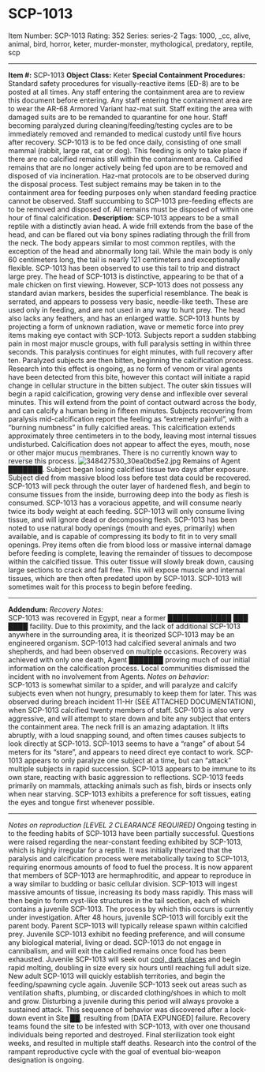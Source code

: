 # SCP-1013
Item Number: SCP-1013
Rating: 352
Series: series-2
Tags: 1000, _cc, alive, animal, bird, horror, keter, murder-monster, mythological, predatory, reptile, scp

---

**Item #:** SCP-1013
**Object Class:** Keter
**Special Containment Procedures:** Standard safety procedures for visually-reactive items (ED-8) are to be posted at all times. Any staff entering the containment area are to review this document before entering. Any staff entering the containment area are to wear the AR-68 Armored Variant haz-mat suit. Staff exiting the area with damaged suits are to be remanded to quarantine for one hour. Staff becoming paralyzed during cleaning/feeding/testing cycles are to be immediately removed and remanded to medical custody until five hours after recovery.
SCP-1013 is to be fed once daily, consisting of one small mammal (rabbit, large rat, cat or dog). This feeding is only to take place if there are no calcified remains still within the containment area. Calcified remains that are no longer actively being fed upon are to be removed and disposed of via incineration. Haz-mat protocols are to be observed during the disposal process. Test subject remains may be taken in to the containment area for feeding purposes only when standard feeding practice cannot be observed. Staff succumbing to SCP-1013 pre-feeding effects are to be removed and disposed of. All remains must be disposed of within one hour of final calcification.
**Description:** SCP-1013 appears to be a small reptile with a distinctly avian head. A wide frill extends from the base of the head, and can be flared out via bony spines radiating through the frill from the neck. The body appears similar to most common reptiles, with the exception of the head and abnormally long tail. While the main body is only 60 centimeters long, the tail is nearly 121 centimeters and exceptionally flexible. SCP-1013 has been observed to use this tail to trip and distract large prey. The head of SCP-1013 is distinctive, appearing to be that of a male chicken on first viewing. However, SCP-1013 does not possess any standard avian markers, besides the superficial resemblance. The beak is serrated, and appears to possess very basic, needle-like teeth. These are used only in feeding, and are not used in any way to hunt prey. The head also lacks any feathers, and has an enlarged wattle.
SCP-1013 hunts by projecting a form of unknown radiation, wave or memetic force into prey items making eye contact with SCP-1013. Subjects report a sudden stabbing pain in most major muscle groups, with full paralysis setting in within three seconds. This paralysis continues for eight minutes, with full recovery after ten. Paralyzed subjects are then bitten, beginning the calcification process. Research into this effect is ongoing, as no form of venom or viral agents have been detected from this bite, however this contact will initiate a rapid change in cellular structure in the bitten subject. The outer skin tissues will begin a rapid calcification, growing very dense and inflexible over several minutes. This will extend from the point of contact outward across the body, and can calcify a human being in fifteen minutes. Subjects recovering from paralysis mid-calcification report the feeling as “extremely painful”, with a “burning numbness” in fully calcified areas. This calcification extends approximately three centimeters in to the body, leaving most internal tissues undisturbed. Calcification does not appear to affect the eyes, mouth, nose or other major mucus membranes. There is no currently known way to reverse this process.
![348427530_30ea0bd5e2.jpg](https://scp-wiki.wdfiles.com/local--files/scp-1013/348427530_30ea0bd5e2.jpg)
Remains of Agent ███████. Subject began losing calcified tissue two days after exposure. Subject died from massive blood loss before test data could be recovered.
SCP-1013 will peck through the outer layer of hardened flesh, and begin to consume tissues from the inside, burrowing deep into the body as flesh is consumed. SCP-1013 has a voracious appetite, and will consume nearly twice its body weight at each feeding. SCP-1013 will only consume living tissue, and will ignore dead or decomposing flesh. SCP-1013 has been noted to use natural body openings (mouth and eyes, primarily) when available, and is capable of compressing its body to fit in to very small openings. Prey items often die from blood loss or massive internal damage before feeding is complete, leaving the remainder of tissues to decompose within the calcified tissue. This outer tissue will slowly break down, causing large sections to crack and fall free. This will expose muscle and internal tissues, which are then often predated upon by SCP-1013. SCP-1013 will sometimes wait for this process to begin before feeding.
* * *
**Addendum:**
_Recovery Notes:_  
SCP-1013 was recovered in Egypt, near a former █████████████ ███ ████ facility. Due to this proximity, and the lack of additional SCP-1013 anywhere in the surrounding area, it is theorized SCP-1013 may be an engineered organism. SCP-1013 had calcified several animals and two shepherds, and had been observed on multiple occasions. Recovery was achieved with only one death, Agent ███████ proving much of our initial information on the calcification process. Local communities dismissed the incident with no involvement from Agents.
_Notes on behavior:_  
SCP-1013 is somewhat similar to a spider, and will paralyze and calcify subjects even when not hungry, presumably to keep them for later. This was observed during breach incident 11-Hr (SEE ATTACHED DOCUMENTATION), when SCP-1013 calcified twenty members of staff. SCP-1013 is also very aggressive, and will attempt to stare down and bite any subject that enters the containment area. The neck frill is an amazing adaptation. It lifts abruptly, with a loud snapping sound, and often times causes subjects to look directly at SCP-1013.
SCP-1013 seems to have a “range” of about 54 meters for its “stare”, and appears to need direct eye contact to work. SCP-1013 appears to only paralyze one subject at a time, but can “attack” multiple subjects in rapid succession. SCP-1013 appears to be immune to its own stare, reacting with basic aggression to reflections. SCP-1013 feeds primarily on mammals, attacking animals such as fish, birds or insects only when near starving. SCP-1013 exhibits a preference for soft tissues, eating the eyes and tongue first whenever possible.
* * *
_Notes on reproduction [LEVEL 2 CLEARANCE REQUIRED]_
Ongoing testing in to the feeding habits of SCP-1013 have been partially successful. Questions were raised regarding the near-constant feeding exhibited by SCP-1013, which is highly irregular for a reptile. It was initially theorized that the paralysis and calcification process were metabolically taxing to SCP-1013, requiring enormous amounts of food to fuel the process. It is now apparent that members of SCP-1013 are hermaphroditic, and appear to reproduce in a way similar to budding or basic cellular division.
SCP-1013 will ingest massive amounts of tissue, increasing its body mass rapidly. This mass will then begin to form cyst-like structures in the tail section, each of which contains a juvenile SCP-1013. The process by which this occurs is currently under investigation. After 48 hours, juvenile SCP-1013 will forcibly exit the parent body. Parent SCP-1013 will typically release spawn within calcified prey. Juvenile SCP-1013 exhibit no feeding preference, and will consume any biological material, living or dead. SCP-1013 do not engage in cannibalism, and will exit the calcified remains once food has been exhausted.
Juvenile SCP-1013 will seek out [cool, dark places](/scp-238) and begin rapid molting, doubling in size every six hours until reaching full adult size. New adult SCP-1013 will quickly establish territories, and begin the feeding/spawning cycle again. Juvenile SCP-1013 seek out areas such as ventilation shafts, plumbing, or discarded clothing/shoes in which to molt and grow. Disturbing a juvenile during this period will always provoke a sustained attack.
This sequence of behavior was discovered after a lock-down event in Site ██, resulting from [DATA EXPUNGED] failure. Recovery teams found the site to be infested with SCP-1013, with over one thousand individuals being reported and destroyed. Final sterilization took eight weeks, and resulted in multiple staff deaths. Research into the control of the rampant reproductive cycle with the goal of eventual bio-weapon designation is ongoing.